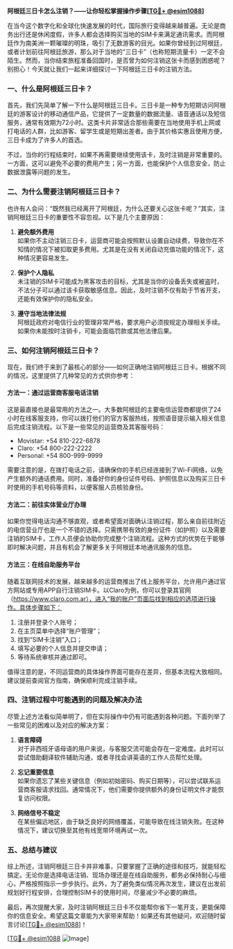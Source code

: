 **阿根廷三日卡怎么注销？——让你轻松掌握操作步骤[[TG💪+ @esim1088](https://t.me/s/esim1088)]**

在当今这个数字化和全球化快速发展的时代，国际旅行变得越来越普遍。无论是商务出行还是休闲度假，许多人都会选择购买当地的SIM卡来满足通讯需求。而阿根廷作为南美洲一颗璀璨的明珠，吸引了无数游客的目光。如果你曾经到过阿根廷，或者计划前往阿根廷旅游，那么对于当地的“三日卡”（也称短期流量卡）一定不会陌生。然而，当你结束旅程准备回国时，是否曾为如何注销这张卡而感到困惑呢？别担心！今天就让我们一起来详细探讨一下阿根廷三日卡的注销方法。

### 一、什么是阿根廷三日卡？

首先，我们先简单了解一下什么是阿根廷三日卡。三日卡是一种专为短期访问阿根廷的游客设计的移动通信产品，它提供了一定数量的数据流量、语音通话以及短信服务，通常有效期为72小时。这类卡片非常适合那些需要在当地使用手机上网或打电话的人群，比如游客、留学生或是短期出差者。由于其价格实惠且使用方便，三日卡成为了许多人的首选。

不过，当你的行程结束时，如果不再需要继续使用该卡，及时注销是非常重要的。一方面，这可以避免不必要的费用产生；另一方面，也能保护个人信息安全，防止数据泄露等问题的发生。

### 二、为什么需要注销阿根廷三日卡？

也许有人会问：“既然我已经离开了阿根廷，为什么还要关心这张卡呢？”其实，注销阿根廷三日卡的重要性不容忽视。以下是几个主要原因：

1. **避免额外费用**  
   如果你不主动注销三日卡，运营商可能会按照默认设置自动续费，导致你在不知情的情况下被扣取更多费用。尤其是在没有关闭自动充值功能的情况下，这种情况更容易发生。

2. **保护个人隐私**  
   未注销的SIM卡可能成为黑客攻击的目标，尤其是当你的设备丢失或被盗时，不法分子可以通过该卡获取敏感信息。因此，及时注销不仅有助于节省开支，还能有效保护你的隐私安全。

3. **遵守当地法律法规**  
   阿根廷政府对电信行业的管理非常严格，要求用户必须按规定办理相关手续。如果你未能按时注销卡，可能会面临罚款或其他法律后果。

### 三、如何注销阿根廷三日卡？

现在，我们终于来到了最核心的部分——如何正确地注销阿根廷三日卡。根据不同的情况，这里提供了几种常见的方式供你参考：

#### 方法一：通过运营商客服电话注销

这是最直接也是最常用的方法之一。大多数阿根廷的主要电信运营商都提供了24小时在线客服支持，你可以拨打他们的官方客服热线，按照语音提示输入相关信息后完成注销流程。以下是一些常见的运营商及其客服号码：

- Movistar: +54 810-222-6878  
- Claro: +54 800-222-2222  
- Personal: +54 800-999-9999  

需要注意的是，在拨打电话之前，请确保你的手机已经连接到了Wi-Fi网络，以免产生额外的通话费用。同时，准备好你的身份证件号码、护照信息以及购买三日卡时使用的手机号码等资料，以便客服人员核验身份。

#### 方法二：前往实体营业厅办理

如果你觉得电话沟通不够直观，或者希望面对面确认注销过程，那么亲自前往附近的电信营业厅也是一个不错的选择。只需携带有效的身份证件（如护照）以及需要注销的SIM卡，工作人员便会协助你完成整个注销流程。这种方式的优势在于能够即时解决问题，并且有机会了解更多关于阿根廷本地通讯服务的信息。

#### 方法三：在线自助服务平台

随着互联网技术的发展，越来越多的运营商推出了线上服务平台，允许用户通过官方网站或专用APP自行注销SIM卡。以Claro为例，你可以登录其官网（https://www.claro.com.ar），进入“我的账户”页面后找到相应的选项进行操作。具体步骤如下：

1. 注册并登录个人账号；
2. 在主页菜单中选择“账户管理”；
3. 找到“SIM卡注销”入口；
4. 填写必要的个人信息并提交申请；
5. 等待系统审核并通过即可。

值得注意的是，不同运营商的具体操作界面可能存在差异，但基本流程大致相同。建议提前查阅官方指南，确保顺利完成注销手续。

### 四、注销过程中可能遇到的问题及解决办法

尽管上述方法看似简单明了，但在实际操作中仍有可能遇到各种问题。下面列举了一些常见的困难以及对应的解决方案：

1. **语言障碍**  
   对于非西班牙语母语的用户来说，与客服交流可能会存在一定难度。此时可以尝试借助翻译软件辅助沟通，或者寻找会讲英语的工作人员帮忙处理。

2. **忘记重要信息**  
   如果你遗忘了某些关键信息（例如初始密码、购买日期等），可以尝试联系运营商客服请求找回。通常情况下，他们需要你提供额外的身份证明文件才能恢复访问权限。

3. **网络信号不稳定**  
   在某些偏远地区，由于缺乏良好的网络覆盖，可能导致在线注销失败。在这种情况下，建议切换至其他有线宽带环境再试一次。

### 五、总结与建议

综上所述，注销阿根廷三日卡并非难事，只要掌握了正确的途径和技巧，就能轻松搞定。无论你是选择电话注销、现场办理还是在线自助服务，都务必保持耐心与细心，严格按照指示一步步执行。此外，为了避免类似情况再次发生，建议在出发前规划好行程安排，合理控制SIM卡的使用时间，尽量减少不必要的麻烦。

最后，再次提醒大家，及时注销阿根廷三日卡不仅能帮你省下一笔开支，更能保障你的信息安全。希望这篇文章能为大家带来帮助！如果还有其他疑问，欢迎随时留言讨论[[TG💪+ @esim1088](https://t.me/s/esim1088)]！

[[TG💪+ @esim1088](https://t.me/s/esim1088) ![Image](https://i.postimg.cc/4NQfJmqS/Snipaste-2025-05-13-00-14-12.png)]